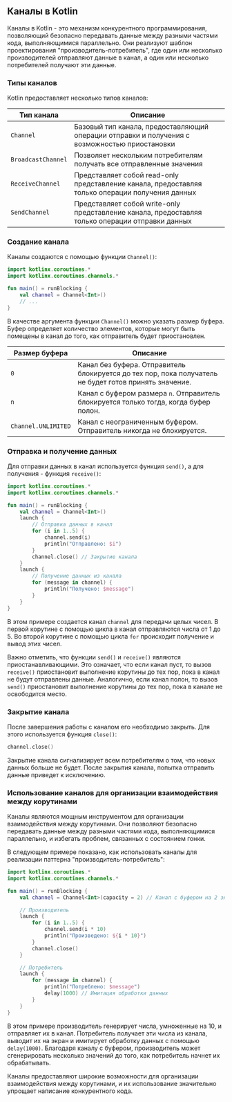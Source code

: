 ## Каналы в Kotlin

Каналы в Kotlin - это механизм конкурентного программирования, позволяющий безопасно передавать данные между разными частями кода, выполняющимися параллельно. Они реализуют шаблон проектирования "производитель-потребитель", где один или несколько производителей отправляют данные в канал, а один или несколько потребителей получают эти данные. 

### Типы каналов

Kotlin предоставляет несколько типов каналов:

| Тип канала     | Описание                                                                                                                       |
|--------------|-----------------------------------------------------------------------------------------------------------------------------------|
| `Channel`      | Базовый тип канала, предоставляющий операции отправки и получения с возможностью приостановки                                     |
| `BroadcastChannel` | Позволяет нескольким потребителям получать все отправленные значения                                                                   |
| `ReceiveChannel` | Представляет собой read-only представление канала, предоставляя только операции получения данных                                   |
| `SendChannel`  | Представляет собой write-only представление канала, предоставляя только операции отправки данных                                    |

### Создание канала

Каналы создаются с помощью функции `Channel()`:

```kotlin
import kotlinx.coroutines.*
import kotlinx.coroutines.channels.*

fun main() = runBlocking {
    val channel = Channel<Int>()
    // ...
}
```

В качестве аргумента функции `Channel()` можно указать размер буфера. Буфер определяет количество элементов, которые могут быть помещены в канал до того, как отправитель будет приостановлен. 

| Размер буфера | Описание                                                                                                                    |
|----------------|----------------------------------------------------------------------------------------------------------------------------------------|
| `0`            | Канал без буфера. Отправитель блокируется до тех пор, пока получатель не будет готов принять значение.                         |
| `n`           | Канал с буфером размера `n`. Отправитель блокируется только тогда, когда буфер полон.                                          |
| `Channel.UNLIMITED` | Канал с неограниченным буфером. Отправитель никогда не блокируется.                                                          |

### Отправка и получение данных

Для отправки данных в канал используется функция `send()`, а для получения - функция `receive()`:

```kotlin
import kotlinx.coroutines.*
import kotlinx.coroutines.channels.*

fun main() = runBlocking {
    val channel = Channel<Int>()
    launch {
        // Отправка данных в канал
        for (i in 1..5) {
            channel.send(i) 
            println("Отправлено: $i")
        }
        channel.close() // Закрытие канала
    }
    launch {
        // Получение данных из канала
        for (message in channel) {
            println("Получено: $message")
        }
    }
}
```

В этом примере создается канал `channel` для передачи целых чисел. В первой корутине с помощью цикла в канал отправляются числа от 1 до 5. Во второй корутине с помощью цикла `for` происходит получение и вывод этих чисел. 

Важно отметить, что функции `send()` и `receive()` являются приостанавливающими. Это означает, что если канал пуст, то вызов `receive()` приостановит выполнение корутины до тех пор, пока в канал не будут отправлены данные. Аналогично, если канал полон, то вызов `send()` приостановит выполнение корутины до тех пор, пока в канале не освободится место.

### Закрытие канала

После завершения работы с каналом его необходимо закрыть. Для этого используется функция `close()`:

```kotlin
channel.close()
```

Закрытие канала сигнализирует всем потребителям о том, что новых данных больше не будет. После закрытия канала, попытка отправить данные приведет к исключению.

### Использование каналов для организации взаимодействия между корутинами

Каналы являются мощным инструментом для организации взаимодействия между корутинами. Они позволяют безопасно передавать данные между разными частями кода, выполняющимися параллельно, и избегать проблем, связанных с состоянием гонки. 

В следующем примере показано, как использовать каналы для реализации паттерна "производитель-потребитель":

```kotlin
import kotlinx.coroutines.*
import kotlinx.coroutines.channels.*

fun main() = runBlocking {
    val channel = Channel<Int>(capacity = 2) // Канал с буфером на 2 элемента

    // Производитель
    launch {
        for (i in 1..5) {
            channel.send(i * 10) 
            println("Произведено: ${i * 10}")
        }
        channel.close()
    }

    // Потребитель
    launch {
        for (message in channel) {
            println("Потреблено: $message")
            delay(1000) // Имитация обработки данных
        }
    }
}
```

В этом примере производитель генерирует числа, умноженные на 10, и отправляет их в канал. Потребитель получает эти числа из канала, выводит их на экран и имитирует обработку данных с помощью `delay(1000)`. Благодаря каналу с буфером, производитель может сгенерировать несколько значений до того, как потребитель начнет их обрабатывать.

Каналы предоставляют широкие возможности для организации взаимодействия между корутинами, и их использование значительно упрощает написание конкурентного кода.